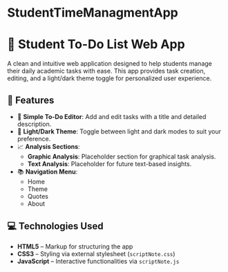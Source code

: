 # StudentTimeManagmentApp

# 📝 Student To-Do List Web App

A clean and intuitive web application designed to help students manage their daily academic tasks with ease. This app provides task creation, editing, and a light/dark theme toggle for personalized user experience.

## 🌟 Features

- 🎯 **Simple To-Do Editor**: Add and edit tasks with a title and detailed description.
- 🎨 **Light/Dark Theme**: Toggle between light and dark modes to suit your preference.
- 📈 **Analysis Sections**:
  - **Graphic Analysis**: Placeholder section for graphical task analysis.
  - **Text Analysis**: Placeholder for future text-based insights.
- 📚 **Navigation Menu**:
  - Home
  - Theme
  - Quotes
  - About

## 💻 Technologies Used

- **HTML5** – Markup for structuring the app
- **CSS3** – Styling via external stylesheet (`scriptNote.css`)
- **JavaScript** – Interactive functionalities via `scriptNote.js`

